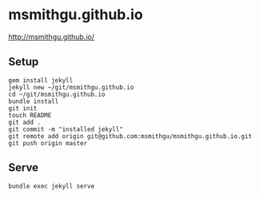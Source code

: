 # msmithgu.github.io

http://msmithgu.github.io/

## Setup

    gem install jekyll
    jekyll new ~/git/msmithgu.github.io
    cd ~/git/msmithgu.github.io
    bundle install
    git init
    touch README
    git add .
    git commit -m "installed jekyll"
    git remote add origin git@github.com:msmithgu/msmithgu.github.io.git
    git push origin master

## Serve

    bundle exec jekyll serve
